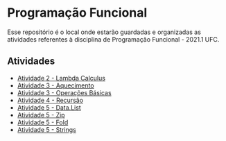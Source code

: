 # Programação Funcional

Esse repositório é o local onde estarão guardadas e organizadas as atividades referentes à disciplina de Programação Funcional - 2021.1 UFC.

## Atividades []()

- [Atividade 2 - Lambda Calculus](https://github.com/guilhermegirao/programacao-funcional/tree/main/atividade-2)
- [Atividade 3 - Aquecimento](https://github.com/guilhermegirao/programacao-funcional/tree/main/atividade-3/modulo-3)
- [Atividade 3 - Operações Básicas](https://github.com/guilhermegirao/programacao-funcional/tree/main/atividade-3/modulo-4)
- [Atividade 4 - Recursão](https://github.com/guilhermegirao/programacao-funcional/tree/main/atividade-4)
- [Atividade 5 - Data.List](https://github.com/guilhermegirao/programacao-funcional/tree/main/atividade-5/modulo-6)
- [Atividade 5 - Zip](https://github.com/guilhermegirao/programacao-funcional/tree/main/atividade-5/modulo-7)
- [Atividade 5 - Fold](https://github.com/guilhermegirao/programacao-funcional/tree/main/atividade-5/modulo-8)
- [Atividade 5 - Strings](https://github.com/guilhermegirao/programacao-funcional/tree/main/atividade-5/modulo-9)
<!-- - [Atividade ? - Math](https://github.com/guilhermegirao/programacao-funcional/tree/main/outros/modulo-10)
- [Atividade ? - Ordenação](https://github.com/guilhermegirao/programacao-funcional/tree/main/outros/modulo-11) -->

